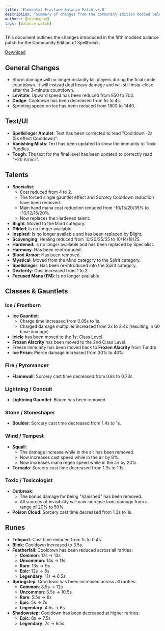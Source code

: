 ```yaml
---
title: 'Elemental Fracture Balance Patch v5.0'
description: 'Summary of changes from the community edition modded balance patch 5.'
authors: [capnhappy]
tags: [balance-patch]
---
```


This document outlines the changes introduced in the fifth modded balance patch for the Community Edition of Spellbreak.

[Download](https://cdn.elefrac.com/patch/archive/ElefracBalance5_P.pak)

<!-- truncate -->

## General Changes
* Storm damage will no longer instantly kill players during the final circle countdown. It will instead deal heavy damage and will still insta-close after the 3-minute countdown.
* **Levitate**: Upward speed has been reduced from 850 to 700.
* **Dodge**: Cooldown has been decreased from 5s to 4s.
* Sprinting speed on ice has been reduced from 1800 to 1440.

## Text/UI
* **Spellslinger Amulet**: Text has been corrected to read "Cooldown -2s (5s effect Cooldown)".
* **Vanishing Mists**: Text has been updated to show the immunity to Toxic Puddles.
* **Tough**: The text for the final level has been updated to correctly read "+20 Armor".

## Talents

* **Specialist**:
    * Cost reduced from 4 to 2.
    * The forced single gauntlet effect and Sorcery Cooldown reduction have been removed.
    * Main hand mana cost reduction reduced from -10/15/20/35% to -10/12/15/20%.
    * Now replaces the Hardened talent.
* **Blight**: Moved to the Mind category.
* **Gilded**: Is no longer available.
* **Inspired**: Is no longer available and has been replaced by Blight.
* **Scavenging**: Healing reduced from 10/20/25/35 to 10/14/18/25.
* **Hardened**: Is no longer available and has been replaced by Specialist.
* **Harmony**: Has been reintroduced.
* **Blood Armor**: Has been removed.
* **Mystical**: Moved from the Mind category to the Spirit category.
* **Spellslinger**: Has been re-introduced into the Spirit category.
* **Dexterity**: Cost increased from 1 to 2.
* **Focused Mana (FM)**: Is no longer available.

## Classes & Gauntlets

### Ice / Frostborn
* **Ice Gauntlet**:
    * Charge time increased from 0.85s to 1s.
    * Charged damage multiplier increased from 2x to 2.4x (resulting in 60 base damage).
* **Icicle** has been moved to the 1st Class Level.
* **Frozen Alacrity** has been moved to the 2nd Class Level.
* Freeze Immunity has been moved back to **Frozen Alacrity** from Tundra.
* **Ice Prism**: Pierce damage increased from 30% to 40%.

### Fire / Pyromancer
* **Flamewall**: Sorcery cast time decreased from 0.8s to 0.73s.

### Lightning / Conduit
* **Lightning Gauntlet**: Bloom has been removed.

### Stone / Stoneshaper
* **Boulder**: Sorcery cast time decreased from 1.4s to 1s.

### Wind / Tempest
* **Squall**:
    * The damage increase while in the air has been removed.
    * Now increases cast speed while in the air by 8%.
    * Now increases mana regen speed while in the air by 20%.
* **Tornado**: Sorcery cast time decreased from 1.3s to 1.1s.

### Toxic / Toxicologist
* **Outbreak**:
    * The bonus damage for being "Vanished" has been removed.
    * All sources of invisibility will now increase toxic damage from a range of 20% to 50%.
* **Poison Cloud**: Sorcery cast time decreased from 1.2s to 1s.

## Runes

* **Teleport**: Cast time reduced from 1s to 0.4s.
* **Blink**: Cooldown increased to 3.5s.
* **Featherfall**: Cooldown has been reduced across all rarities:
    * **Common**: 17s -> 13s
    * **Uncommon**: 14s -> 11s
    * **Rare**: 13s -> 9s
    * **Epic**: 12s -> 8s
    * **Legendary**: 11s -> 6.5s
* **Springstep**: Cooldown has been increased across all rarities:
    * **Common**: 8.5s -> 12s
    * **Uncommon**: 6.5s -> 10.5s
    * **Rare**: 5.5s -> 8s
    * **Epic**: 5s -> 7s
    * **Legendary**: 4.5s -> 6s
* **Shadowstep**: Cooldown has been decreased at higher rarities:
    * **Epic**: 8s -> 7.5s
    * **Legendary**: 7s -> 6.5s


